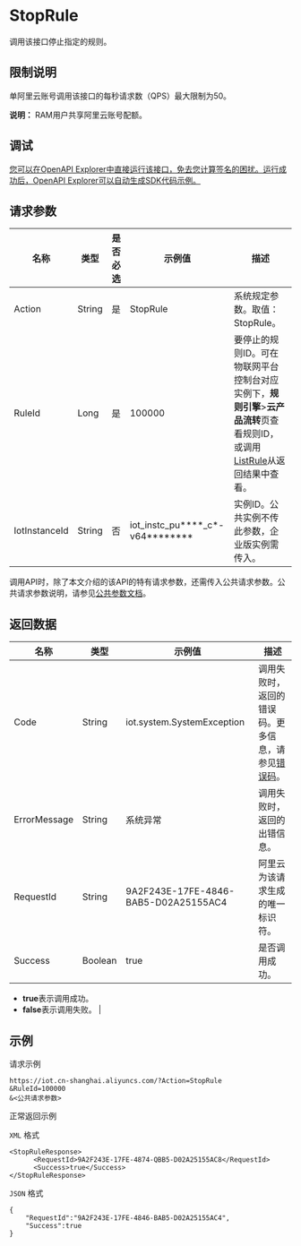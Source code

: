 # StopRule

调用该接口停止指定的规则。

## 限制说明

单阿里云账号调用该接口的每秒请求数（QPS）最大限制为50。

**说明：** RAM用户共享阿里云账号配额。

## 调试

[您可以在OpenAPI Explorer中直接运行该接口，免去您计算签名的困扰。运行成功后，OpenAPI Explorer可以自动生成SDK代码示例。](https://api.aliyun.com/#product=Iot&api=StopRule&type=RPC&version=2018-01-20)

## 请求参数

|名称|类型|是否必选|示例值|描述|
|--|--|----|---|--|
|Action|String|是|StopRule|系统规定参数。取值：StopRule。 |
|RuleId|Long|是|100000|要停止的规则ID。可在物联网平台控制台对应实例下，**规则引擎**\>**云产品流转**页查看规则ID，或调用[ListRule](~~69486~~)从返回结果中查看。 |
|IotInstanceId|String|否|iot\_instc\_pu\*\*\*\*\_c\*-v64\*\*\*\*\*\*\*\*|实例ID。公共实例不传此参数，企业版实例需传入。 |

调用API时，除了本文介绍的该API的特有请求参数，还需传入公共请求参数。公共请求参数说明，请参见[公共参数文档](~~30561~~)。

## 返回数据

|名称|类型|示例值|描述|
|--|--|---|--|
|Code|String|iot.system.SystemException|调用失败时，返回的错误码。更多信息，请参见[错误码](~~87387~~)。 |
|ErrorMessage|String|系统异常|调用失败时，返回的出错信息。 |
|RequestId|String|9A2F243E-17FE-4846-BAB5-D02A25155AC4|阿里云为该请求生成的唯一标识符。 |
|Success|Boolean|true|是否调用成功。

 -   **true**表示调用成功。
-   **false**表示调用失败。 |

## 示例

请求示例

```
https://iot.cn-shanghai.aliyuncs.com/?Action=StopRule
&RuleId=100000
&<公共请求参数>
```

正常返回示例

`XML` 格式

```
<StopRuleResponse>
      <RequestId>9A2F243E-17FE-4874-QBB5-D02A25155AC8</RequestId>
      <Success>true</Success>
</StopRuleResponse>
```

`JSON` 格式

```
{
    "RequestId":"9A2F243E-17FE-4846-BAB5-D02A25155AC4",
    "Success":true
}
```

